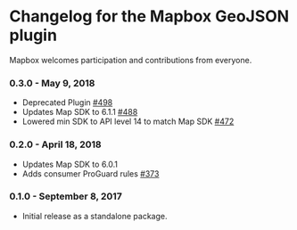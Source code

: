 # Changelog for the Mapbox GeoJSON plugin

Mapbox welcomes participation and contributions from everyone.

### 0.3.0 - May 9, 2018
- Deprecated Plugin [#498](https://github.com/mapbox/mapbox-plugins-android/pull/498)
- Updates Map SDK to 6.1.1 [#488](https://github.com/mapbox/mapbox-plugins-android/pull/488)
- Lowered min SDK to API level 14 to match Map SDK [#472](https://github.com/mapbox/mapbox-plugins-android/pull/472)

### 0.2.0 - April 18, 2018
- Updates Map SDK to 6.0.1
- Adds consumer ProGuard rules [#373](https://github.com/mapbox/mapbox-plugins-android/pull/373)

### 0.1.0 - September 8, 2017

- Initial release as a standalone package.
